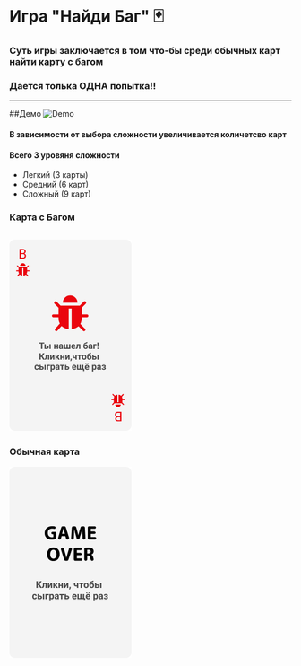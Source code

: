 # Игра "Найди Баг" 🃏 

### Суть игры заключается в том что-бы среди обычных карт найти карту с багом
### Дается толька ОДНА попытка!!

------------
##Демо 
![Demo](https://media.giphy.com/media/dOtVE7Fs3ydvi9q0VR/giphy.gif)

####  В зависимости от выбора сложности увеличивается количетсво карт
 
####  Всего 3 уровяня сложности
- Легкий (3 карты)
- Средний (6 карт)
- Сложный (9 карт)

### Карта с Багом
![Иллюстрация к проекту](https://github.com/DianaZaharova/FindBug/raw/main/docs/img/bagCard.png)
------------
### Обычная карта
![Иллюстрация к проекту](https://github.com/DianaZaharova/FindBug/raw/main/docs/img/GameOver.png)
